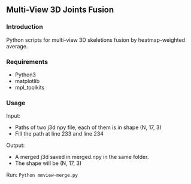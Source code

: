 ## Multi-View 3D Joints Fusion

### Introduction

Python scripts for multi-view 3D skeletions fusion by heatmap-weighted average. 

### Requirements
- Python3
- matplotlib
- mpl_toolkits

### Usage
Input:

- Paths of two j3d npy file, each of them is in shape (N, 17, 3)
- Fill the path at line 233 and line 234

Output:

- A merged j3d saved in merged.npy in the same folder.
- The shape will be (N, 17, 3)

Run:
`Python mmview-merge.py`
